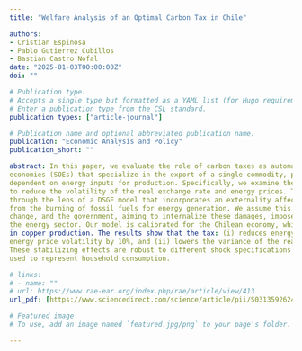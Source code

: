 ```yaml
---
title: "Welfare Analysis of an Optimal Carbon Tax in Chile"

authors:
- Cristian Espinosa
- Pablo Gutierrez Cubillos
- Bastian Castro Nofal
date: "2025-01-03T00:00:00Z"
doi: ""

# Publication type.
# Accepts a single type but formatted as a YAML list (for Hugo requirements).
# Enter a publication type from the CSL standard.
publication_types: ["article-journal"]

# Publication name and optional abbreviated publication name.
publication: "Economic Analysis and Policy"
publication_short: ""

abstract: In this paper, we evaluate the role of carbon taxes as automatic stabilizers in small open
economies (SOEs) that specialize in the export of a single commodity, particularly those highly
dependent on energy inputs for production. Specifically, we examine the carbon tax’s ability
to reduce the volatility of the real exchange rate and energy prices. This analysis is conducted
through the lens of a DSGE model that incorporates an externality affecting GDP, originating
from the burning of fossil fuels for energy generation. We assume this externality drives climate
change, and the government, aiming to internalize these damages, imposes a Pigouvian tax on
the energy sector. Our model is calibrated for the Chilean economy, which is highly specialized
in copper production. The results show that the tax: (i) reduces energy volatility by 14% and
energy price volatility by 10%, and (ii) lowers the variance of the real exchange rate by 1.8%.
These stabilizing effects are robust to different shock specifications and the choice of model
used to represent household consumption.

# links:
# - name: ""
# url: https://www.rae-ear.org/index.php/rae/article/view/413
url_pdf: [https://www.sciencedirect.com/science/article/pii/S0313592624003734](https://pdf.sciencedirectassets.com/305628/1-s2.0-S0313592624X00053/1-s2.0-S0313592624003734/main.pdf?X-Amz-Security-Token=IQoJb3JpZ2luX2VjEJ%2F%2F%2F%2F%2F%2F%2F%2F%2F%2F%2FwEaCXVzLWVhc3QtMSJHMEUCIFsPCVVCLOZwxAkZRZLpz6NWyBGacHrDcZyV5%2BnehWMGAiEA%2FTrQ4Dp9x%2BVhlOeBxBugZsRlVW%2BX5EIO8Hjdct6zULYquwUImP%2F%2F%2F%2F%2F%2F%2F%2F%2F%2FARAFGgwwNTkwMDM1NDY4NjUiDGiuOe8h6r1a%2BClBhyqPBXZoDgXq%2FIGu4zzgaf%2BW5LVzWMXDD%2FSvXPRO%2FvwRMmMQhD6qQJyTxxRnBTvH2H3p2%2FydqJHdkMnZmG03hN1E6m2J7Irr3In4Dv1vVIFK2hUo0wkjjq26YwTXC4A5T3xQj7xgXTKTW0P9TdjTTheCPcyCBbf4%2BY8OurRWTnYlt8r4QBgVz5r3Y99R%2F19tkcRIeXZOVQk6YskrL7V8X3cu1aMWYNOCrhJ7FVySMUe9QfA9N2q8mYGXTEFjoHJpid7ahtkUnQZR6VqJMMwmWtuhG9wLkv%2ByoNJeARhefu57KphKT%2Be7G6BTWPMXeysUKvbAupHR%2F9T%2B29cbRg1lTpZnn%2BJ8Wetzxm5EplZovg499ixnjODAkogo%2FdZcGeNhNHVSnPhZFbt6dawHWIh8Md9KeyZFABumOQEJ19VUhp4ITTWTVd%2B9gqiMOsFfEpwg7BlmltmXiyMwci943wYcBCApLkZ9Q5hdvnhYwpB%2BX%2BZbtSQAc6lsRx1gtSyOZkuI1nWwRxe56LAgzGtRWu87UvJguWkZ2GsyAFXEi5k2DVhDDgNqTvQKlPhyqD1Dwrv7uDN38hrT97BH7RLK3PJ3waxT5PnxlA6E8NEO5kkPzzmRmoIQDnKqqRu7sYvtOcZRG7vy45LoXXAKmU7PGfiJZZMG9PJlQaKXNEIwJOD27A7Bll8MP5DBJEZ05Wae2JMUBh3V%2FCy3YD9iPacca2OKlOey%2Be4RK%2Bk4I4pPVfcweMduvQYOQpBKN%2FxBAz62AipRBCRcsOn3OWdRaMoHZ5PSQJtvUEqQJOlRr7ci0KMxONPFXm4ngsqSbjuLlY2iBz27K1MpBWRWzwUVBzMlFTYbNvMAV75x7lYem7Q8SokpKvTsz3wwrYe2vAY6sQHnizSeDQefwp8eUEcJQoyhWWadMw7By2KvHBK4kq1%2BmhCIzNfxMEk8gjIC6J34A6NkZniVukJwudkg94K0h2vixW3ZoZden6cxRo8l89%2FnQ%2FkXbQD2VyDqfwb6iZc6qTo2MBl0NeDZBJa3fFm06%2FDwlA3P55pP2FcS7fOZaa1K8dAI1DCgTp2E%2BK%2FtwDpqNziT0MEhajGV5cE4PPpi8N1QoUwtnPIXsXi8hNoGt7xxNzs%3D&X-Amz-Algorithm=AWS4-HMAC-SHA256&X-Amz-Date=20250119T233010Z&X-Amz-SignedHeaders=host&X-Amz-Expires=300&X-Amz-Credential=ASIAQ3PHCVTY4CJSWO7J%2F20250119%2Fus-east-1%2Fs3%2Faws4_request&X-Amz-Signature=ea7513968342660ad495844888f7363ada30cb658d5e63c730622911ea23aa15&hash=3b117534959fd0fd415e9919070068226cb7e004a2506ec597039a81e9d0e7cf&host=68042c943591013ac2b2430a89b270f6af2c76d8dfd086a07176afe7c76c2c61&pii=S0313592624003734&tid=spdf-05bd5fdd-cb08-47bf-8dbb-063c155d182d&sid=158d60719e30d8478f29a1382efa98f751b2gxrqb&type=client&tsoh=d3d3LnNjaWVuY2VkaXJlY3QuY29t&ua=1d045c53530e5901580057&rr=904a9c6e9c38719f&cc=gb)

# Featured image
# To use, add an image named `featured.jpg/png` to your page's folder. 

---
```

